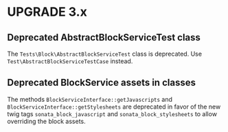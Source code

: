 UPGRADE 3.x
===========

## Deprecated AbstractBlockServiceTest class

The `Tests\Block\AbstractBlockServiceTest` class is deprecated. Use `Test\AbstractBlockServiceTestCase` instead.

## Deprecated BlockService assets in classes

The methods `BlockServiceInterface::getJavascripts` and `BlockServiceInterface::getStylesheets` are deprecated in favor of the new twig tags `sonata_block_javascript` and `sonata_block_stylesheets` to allow overriding the block assets.
